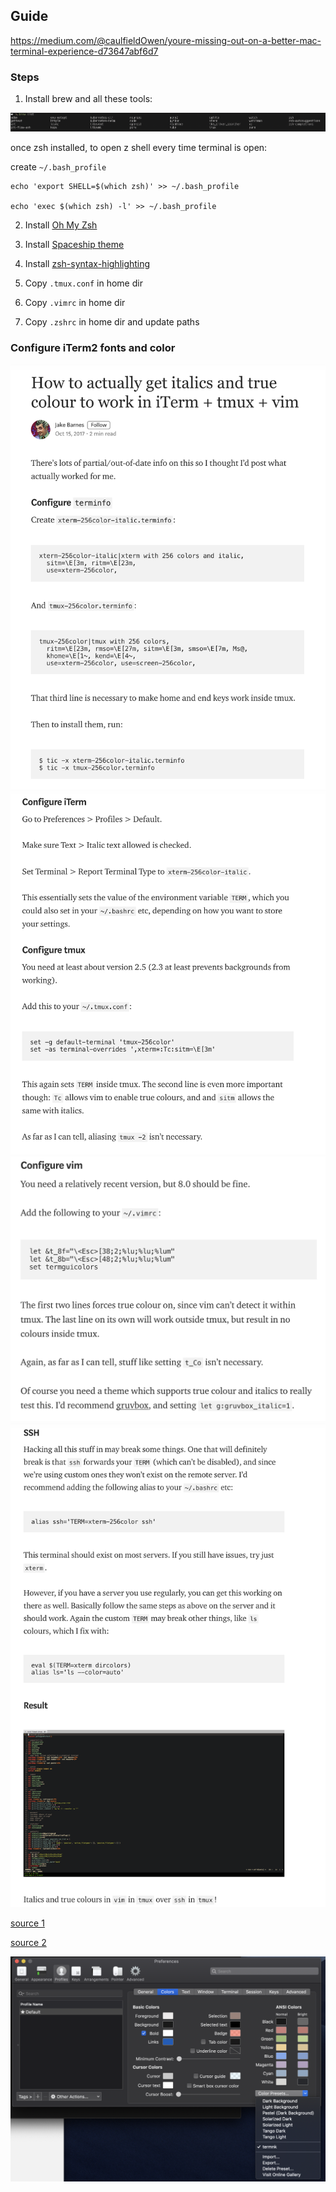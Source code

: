## Guide

https://medium.com/@caulfieldOwen/youre-missing-out-on-a-better-mac-terminal-experience-d73647abf6d7

### Steps

1. Install brew and all these tools:

![homebrew](/images/brew.png)

once zsh installed, to open z shell every time terminal is open:

create `~/.bash_profile`

```
echo 'export SHELL=$(which zsh)' >> ~/.bash_profile

echo 'exec $(which zsh) -l' >> ~/.bash_profile
```

2. Install [Oh My Zsh](https://ohmyz.sh/)

3. Install [Spaceship theme](https://denysdovhan.com/spaceship-prompt/)

4. Install [zsh-syntax-highlighting](https://github.com/zsh-users/zsh-syntax-highlighting/blob/master/INSTALL.md)

5. Copy `.tmux.conf` in home dir

6. Copy `.vimrc` in home dir

7. Copy `.zshrc` in home dir and update paths

### Configure iTerm2 fonts and color

![homebrew](/images/1.png)
![homebrew](/images/2.png)
![homebrew](/images/3.png)
![homebrew](/images/4.png)

[source 1](https://medium.com/@dubistkomisch/how-to-actually-get-italics-and-true-colour-to-work-in-iterm-tmux-vim-9ebe55ebc2be)

[source 2](https://alexpearce.me/2014/05/italics-in-iterm2-vim-tmux/)

![homebrew](/images/iterm_color.png)
